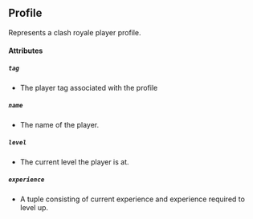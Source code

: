 ## Profile
Represents a clash royale player profile.

#### Attributes

##### **`tag`** 
  - The player tag associated with the profile
  
##### **`name`**
  - The name of the player.

##### **`level`**
  - The current level the player is at.

##### **`experience`**
  - A tuple consisting of current experience and experience required to level up.

